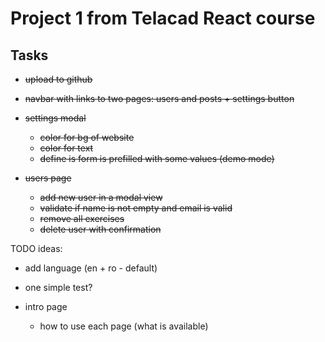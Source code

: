 # Project 1 from Telacad React course


## Tasks

- ~~upload to github~~

- ~~navbar with links to two pages: users and posts + settings button~~


- ~~settings modal~~
    - ~~color for bg of website~~
    - ~~color for text~~
    - ~~define is form is prefilled with some values (demo mode)~~


- ~~users page~~
    - ~~add new user in a modal view~~
    - ~~validate if name is not empty and email is valid~~
    - ~~remove all exercises~~
    - ~~delete user with confirmation~~


TODO ideas:

- add language (en + ro - default)

- one simple test?

- intro page
  - how to use each page (what is available)